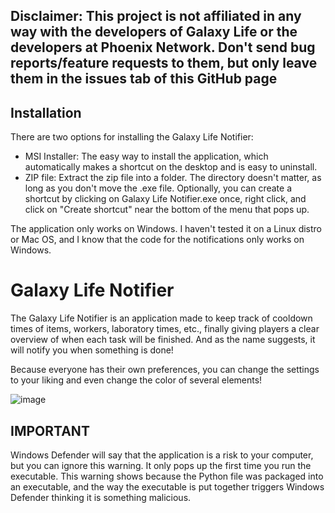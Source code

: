 ## Disclaimer: This project is not affiliated in any way with the developers of Galaxy Life or the developers at Phoenix Network. Don't send bug reports/feature requests to them, but only leave them in the issues tab of this GitHub page

## Installation

There are two options for installing the Galaxy Life Notifier:

- MSI Installer: The easy way to install the application, which automatically makes a shortcut on the desktop and is easy to uninstall.
- ZIP file: Extract the zip file into a folder. The directory doesn't matter, as long as you don't move the .exe file. Optionally, you can create a shortcut by clicking on Galaxy Life Notifier.exe once, right click, and click on "Create shortcut" near the bottom of the menu that pops up.

The application only works on Windows. I haven't tested it on a Linux distro or Mac OS, and I know that the code for the notifications only works on Windows.

# Galaxy Life Notifier

The Galaxy Life Notifier is an application made to keep track of cooldown times of items, workers, laboratory times, etc., finally giving players a clear overview of when each task will be finished. And as the name suggests, it will notify you when something is done!

Because everyone has their own preferences, you can change the settings to your liking and even change the color of several elements!

![image](https://github.com/0DarkPhoenix/Galaxy-Life-Notifier/assets/92178883/a3b5cb34-3e28-430c-ad70-e4c2333c8156)

## IMPORTANT
Windows Defender will say that the application is a risk to your computer, but you can ignore this warning. It only pops up the first time you run the executable. This warning shows because the Python file was packaged into an executable, and the way the executable is put together triggers Windows Defender thinking it is something malicious.
